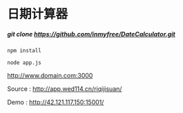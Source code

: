 # 日期计算器

##### git clone https://github.com/inmyfree/DateCalculator.git


`npm install`

`node app.js`

http://www.domain.com:3000

Source : http://app.wed114.cn/riqijisuan/

Demo : http://42.121.117.150:15001/
